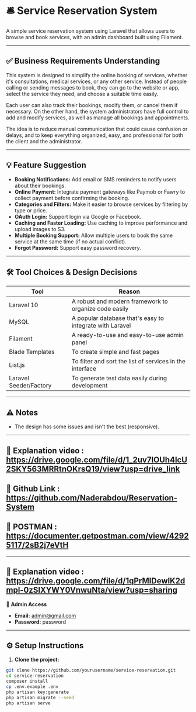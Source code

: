 # 🛎️ Service Reservation System

A simple service reservation system using Laravel that allows users to browse and book services, with an admin dashboard built using Filament.

---

## ✅ Business Requirements Understanding

This system is designed to simplify the online booking of services, whether it's consultations, medical services, or any other service. Instead of people calling or sending messages to book, they can go to the website or app, select the service they need, and choose a suitable time easily.

Each user can also track their bookings, modify them, or cancel them if necessary. On the other hand, the system administrators have full control to add and modify services, as well as manage all bookings and appointments.

The idea is to reduce manual communication that could cause confusion or delays, and to keep everything organized, easy, and professional for both the client and the administrator.

---

## 💡 Feature Suggestion

- **Booking Notifications:** Add email or SMS reminders to notify users about their bookings.
- **Online Payment:** Integrate payment gateways like Paymob or Fawry to collect payment before confirming the booking.
- **Categories and Filters:** Make it easier to browse services by filtering by type or price.
- **OAuth Login:** Support login via Google or Facebook.
- **Caching and Faster Loading:** Use caching to improve performance and upload images to S3.
- **Multiple Booking Support:** Allow multiple users to book the same service at the same time (if no actual conflict).
- **Forgot Password:** Support easy password recovery.

---

## 🛠️ Tool Choices & Design Decisions

| Tool | Reason |
|------|--------|
| Laravel 10 | A robust and modern framework to organize code easily |
| MySQL | A popular database that's easy to integrate with Laravel |
| Filament | A ready-to-use and easy-to-use admin panel |
| Blade Templates | To create simple and fast pages |
| List.js | To filter and sort the list of services in the interface |
| Laravel Seeder/Factory | To generate test data easily during development |

---

## ⚠️ Notes

- The design has some issues and isn't the best (responsive).

---
## 🧪 Explanation video : https://drive.google.com/file/d/1_2uv7IOUh4lcU2SKY563MRRtnOKrsQ19/view?usp=drive_link
## 🧪 Github Link : https://github.com/Naderabdou/Reservation-System
## 🧪 POSTMAN : https://documenter.getpostman.com/view/42925117/2sB2j7eVtH

----

## 🧪 Explanation video : https://drive.google.com/file/d/1qPrMIDewlK2dmpl-0zSIXYWY0VnwuNta/view?usp=sharing



👤 **Admin Access**  
  - **Email:** admin@gmail.com  
  - **Password:** password

---

## ⚙️ Setup Instructions

1. **Clone the project:**

```bash
git clone https://github.com/yourusername/service-reservation.git
cd service-reservation
composer install 
cp .env.example .env
php artisan key:generate
php artisan migrate --seed
php artisan serve
